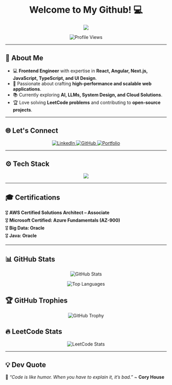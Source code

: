 <h1 align="center">Welcome to My Github! 💻</h1>

<p align="center">
  <img src="https://capsule-render.vercel.app/api?type=waving&color=gradient&height=150&section=header&text=Sachin+Bhardwaj&fontSize=40&fontColor=fff&animation=fadeIn" />
</p>

<p align="center">
  <img src="https://komarev.com/ghpvc/?username=SachinBhardwaj1&label=Profile+Views&color=blue&style=flat-square" alt="Profile Views" />
</p>

---

## 🚀 About Me

  - 💻 **Frontend Engineer** with expertise in **React, Angular, Next.js, JavaScript, TypeScript, and UI Design**.  
  - 🎯 Passionate about crafting **high-performance and scalable web applications**.  
  - 📚 Currently exploring **AI, LLMs, System Design, and Cloud Solutions**.  
  - 🏆 Love solving **LeetCode problems** and contributing to **open-source projects**. 

---

## 🌐 Let's Connect

<p align="center">
  <a href="https://www.linkedin.com/in/sachinbhardwajus/">
    <img src="https://img.shields.io/badge/LinkedIn-0A66C2?style=for-the-badge&logo=linkedin&logoColor=white" alt="LinkedIn" />
  </a>
  <a href="https://github.com/SachinBhardwaj1">
    <img src="https://img.shields.io/badge/GitHub-181717?style=for-the-badge&logo=github&logoColor=white" alt="GitHub" />
  </a>
  <a href="https://sachinbhardwaj.netlify.app/">
    <img src="https://img.shields.io/badge/Portfolio-000?style=for-the-badge&logo=vercel&logoColor=white" alt="Portfolio" />
  </a>
</p>

---

## ⚙️ Tech Stack

<p align="center">
  <img src="https://skillicons.dev/icons?i=js,ts,react,nextjs,nodejs,mongodb,postgresql,aws,docker,git,angular,cypress" />
</p>

---

## 🎓 Certifications

  🎖️ **AWS Certified Solutions Architect – Associate**  
  🎖️ **Microsoft Certified: Azure Fundamentals (AZ-900)**  
  🎖️ **Big Data: Oracle**  
  🎖️ **Java: Oracle**

---

## 📊 GitHub Stats

<p align="center">
  <img src="https://github-readme-stats.vercel.app/api?username=SachinBhardwaj1&show_icons=true&theme=radical" alt="GitHub Stats" />
</p>

<p align="center">
  <img src="https://github-readme-stats.vercel.app/api/top-langs/?username=SachinBhardwaj1&layout=compact&theme=radical" alt="Top Languages" />
</p>


## 🏆 GitHub Trophies

<p align="center">
  <img src="https://github-profile-trophy.vercel.app/?username=SachinBhardwaj1&theme=radical&margin-w=15" alt="GitHub Trophy" />
</p>

## 🔥 LeetCode Stats

<p align="center">
  <img src="https://leetcard.jacoblin.cool/sachinbhardwaj?theme=dark&font=ABeeZee&ext=heatmap" alt="LeetCode Stats" />
</p>

---

## 💡 Dev Quote

🎯 *“Code is like humor. When you have to explain it, it’s bad.”* ~ **Cory House**
